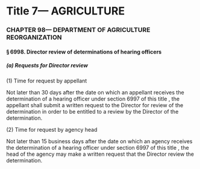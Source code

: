 
# Title 7— AGRICULTURE
### CHAPTER 98— DEPARTMENT OF AGRICULTURE REORGANIZATION
#### § 6998. Director review of determinations of hearing officers
##### (a) Requests for Director review

(1) Time for request by appellant

Not later than 30 days after the date on which an appellant receives the determination of a hearing officer under section 6997 of this title , the appellant shall submit a written request to the Director for review of the determination in order to be entitled to a review by the Director of the determination.

(2) Time for request by agency head

Not later than 15 business days after the date on which an agency receives the determination of a hearing officer under section 6997 of this title , the head of the agency may make a written request that the Director review the determination.
